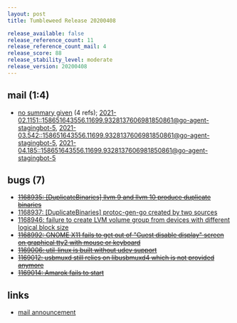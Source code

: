 ```yaml
---
layout: post
title: Tumbleweed Release 20200408

release_available: false
release_reference_count: 11
release_reference_count_mail: 4
release_score: 88
release_stability_level: moderate
release_version: 20200408
---
```


## mail (1:4)

- [no summary given](https://lists.opensuse.org/archives/list/factory@lists.opensuse.org/thread/CQBKNXLODA7Q5FU6MQVTWTNLAMOEFPXG) (4 refs); [2021-02.1151::<158651643556.11699.9328137606981850861@go-agent-stagingbot-5>](https://lists.opensuse.org/archives/list/factory@lists.opensuse.org/thread/CQBKNXLODA7Q5FU6MQVTWTNLAMOEFPXG), [2021-03.542::<158651643556.11699.9328137606981850861@go-agent-stagingbot-5>](https://lists.opensuse.org/archives/list/factory@lists.opensuse.org/thread/CQBKNXLODA7Q5FU6MQVTWTNLAMOEFPXG), [2021-04.185::<158651643556.11699.9328137606981850861@go-agent-stagingbot-5>](https://lists.opensuse.org/archives/list/factory@lists.opensuse.org/thread/CQBKNXLODA7Q5FU6MQVTWTNLAMOEFPXG)

## bugs (7)

<!--more-->

- ~~[1168935: \[DuplicateBinaries\] llvm 9 and llvm 10 produce duplicate binaries](https://bugzilla.opensuse.org/show_bug.cgi?id=1168935)~~
- [1168937: \[DuplicateBinaries\] protoc-gen-go created by two sources](https://bugzilla.opensuse.org/show_bug.cgi?id=1168937)
- [1168946: failure to create LVM volume group from devices with different logical block size](https://bugzilla.opensuse.org/show_bug.cgi?id=1168946)
- ~~[1168992: GNOME X11 fails to get out of "Guest disable display" screen on graphical tty2 with mouse or keyboard](https://bugzilla.opensuse.org/show_bug.cgi?id=1168992)~~
- ~~[1169006: util-linux is built without udev support](https://bugzilla.opensuse.org/show_bug.cgi?id=1169006)~~
- ~~[1169012: usbmuxd still relies on libusbmuxd4 which is not provided anymore](https://bugzilla.opensuse.org/show_bug.cgi?id=1169012)~~
- ~~[1169014: Amarok fails to start](https://bugzilla.opensuse.org/show_bug.cgi?id=1169014)~~



## links

- [mail announcement](https://lists.opensuse.org/archives/list/factory@lists.opensuse.org/thread/CQBKNXLODA7Q5FU6MQVTWTNLAMOEFPXG)
